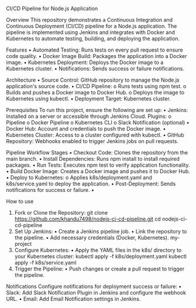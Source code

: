 
CI/CD Pipeline for Node.js Application

Overview
This repository demonstrates a Continuous Integration and Continuous Deployment (CI/CD) pipeline for a Node.js application. The pipeline is implemented using Jenkins and integrates with Docker and Kubernetes to automate testing, building, and deploying the application.

Features
•	Automated Testing: Runs tests on every pull request to ensure code quality.
•	Docker Image Build: Packages the application into a Docker image.
•	Kubernetes Deployment: Deploys the Docker image to a Kubernetes cluster.
•	Notifications: Sends success or failure notifications.

Architecture
•	Source Control: GitHub repository to manage the Node.js application's source code.
•	CI/CD Pipeline:
o	Runs tests using npm test.
o	Builds and pushes a Docker image to Docker Hub.
o	Deploys the image to Kubernetes using kubectl.
•	Deployment Target: Kubernetes cluster.

Prerequisites
To run this project, ensure the following are set up:
•	Jenkins: Installed on a server or accessible through Jenkins Cloud. Plugins:
o	Pipeline
o	Docker Pipeline
o	Kubernetes CLI
o	Slack Notification (optional)
•	Docker Hub: Account and credentials to push the Docker image.
•	Kubernetes Cluster: Access to a cluster configured with kubectl.
•	GitHub Repository: Webhooks enabled to trigger Jenkins jobs on pull requests.

Pipeline Workflow
Stages
•	Checkout Code: Clones the repository from the main branch.
•	Install Dependencies: Runs npm install to install required packages.
•	Run Tests: Executes npm test to verify application functionality.
•	Build Docker Image: Creates a Docker image and pushes it to Docker Hub.
•	Deploy to Kubernetes:
o	Applies k8s/deployment.yaml and k8s/service.yaml to deploy the application.
•	Post-Deployment: Sends notifications for success or failure.
•	

How to use
1.	Fork or Clone the Repository:
   git clone https://github.com/khandu7498/nodejs-ci-cd-pipeline.git
    cd nodejs-ci-cd-pipeline
2.	Set Up Jenkins:
•	Create a Jenkins pipeline job.
•	Link the repository to the pipeline.
•	Add necessary credentials (Docker, Kubernetes). my-project
3.	Configure Kubernetes:
•	Apply the YAML files in the k8s/ directory to your Kubernetes cluster:
            kubectl apply -f k8s/deployment.yaml
            kubectl apply -f k8s/service.yaml
4.	Trigger the Pipeline:
•	Push changes or create a pull request to trigger the pipeline.

Notifications
Configure notifications for deployment success or failure:
•	Slack: Add Slack Notification Plugin in Jenkins and configure the webhook URL.
•	Email: Add Email Notification settings in Jenkins.

